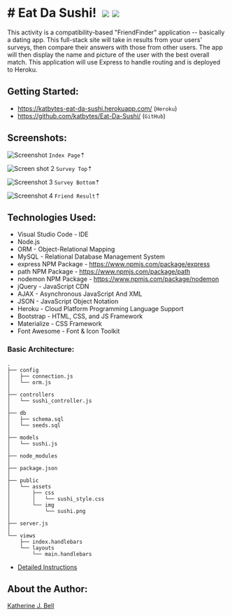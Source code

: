 # &#35; Eat Da Sushi!&nbsp;&nbsp;<img src="https://img.icons8.com/color/48/000000/sushi.png">&nbsp;<img src="https://img.icons8.com/color/48/000000/sashimi.png">
This activity is a compatibility-based "FriendFinder" application -- basically a dating app. This full-stack site will take in results from your users' surveys, then compare their answers with those from other users. The app will then display the name and picture of the user with the best overall match. This application will use Express to handle routing and is deployed to Heroku.

## Getting Started:
* https://katbytes-eat-da-sushi.herokuapp.com/ (`Heroku`)
* https://github.com/katbytes/Eat-Da-Sushi/ (`GitHub`)

## Screenshots:
![Screenshot](https://github.com/katbytes/Eat-Da-Sushi/app/assets/imgs/screen_1.png)
`Index Page`&#8673;

![Screen shot 2](https://github.com/katbytes/Eat-Da-Sushi/app/assets/imgs/screen_2.png)
`Survey Top`&#8673;

![Screenshot 3](https://github.com/katbytes/Eat-Da-Sushi/app/assets/imgs/screen_3.png)
`Survey Bottom`&#8673;

![Screenshot 4](https://github.com/katbytes/Eat-Da-Sushi/app/assets/imgs/screen_4.png)
`Friend Result`&#8673;

## Technologies Used:
* Visual Studio Code - IDE
* Node.js
* ORM - Object-Relational Mapping
* MySQL - Relational Database Management System
* express NPM Package - https://www.npmjs.com/package/express
* path NPM Package - https://www.npmjs.com/package/path
* nodemon NPM Package - https://www.npmjs.com/package/nodemon
* jQuery - JavaScript CDN
* AJAX - Asynchronous JavaScript And XML
* JSON - JavaScript Object Notation
* Heroku -  Cloud Platform Programming Language Support
* Bootstrap - HTML, CSS, and JS Framework
* Materialize - CSS Framework
* Font Awesome - Font & Icon Toolkit

### Basic Architecture:
```
.
├── config
│   ├── connection.js
│   └── orm.js
│ 
├── controllers
│   └── sushi_controller.js
│
├── db
│   ├── schema.sql
│   └── seeds.sql
│
├── models
│   └── sushi.js
│ 
├── node_modules
│ 
├── package.json
│
├── public
│   └── assets
│       ├── css
│       │   └── sushi_style.css
│       └── img
│           └── sushi.png
│   
├── server.js
│
└── views
    ├── index.handlebars
    └── layouts
        └── main.handlebars
```
* [Detailed Instructions](https://katbytes.github.io/Eat-Da-Sushi/app/assets/misc/homework_instructions)

## About the Author:
[Katherine J. Bell](https://github.com/katbytes)
